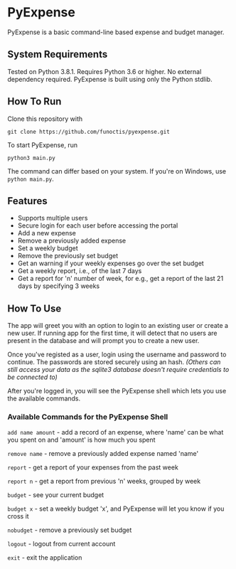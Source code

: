 # PyExpense

PyExpense is a basic command-line based expense and budget manager.

## System Requirements

Tested on Python 3.8.1. Requires Python 3.6 or higher.
No external dependency required. PyExpense is built using only the Python stdlib.

## How To Run

Clone this repository with

    git clone https://github.com/funoctis/pyexpense.git

To start PyExpense, run

    python3 main.py

The command can differ based on your system. If you're on Windows, use `python main.py`.

## Features

- Supports multiple users
- Secure login for each user before accessing the portal
- Add a new expense
- Remove a previously added expense
- Set a weekly budget
- Remove the previously set budget
- Get an warning if your weekly expenses go over the set budget
- Get a weekly report, i.e., of the last 7 days
- Get a report for 'n' number of week, for e.g., get a report of the last 21 days by specifying 3 weeks

## How To Use

The app will greet you with an option to login to an existing user or create a new user. If running app for the first time, it will detect that no users are present in the database and will prompt you to create a new user.

Once you've registed as a user, login using the username and password to continue. The passwords are stored securely using an hash. *(Others can still access your data as the sqlite3 database doesn't require credentials to be connected to)*

After you're logged in, you will see the PyExpense shell which lets you use the available commands. 

### Available Commands for the PyExpense Shell

`add name amount`    -   add a record of an expense, where 'name' can be what you spent on and 'amount' is how much you spent

`remove name`   -   remove a previously added expense named 'name'

`report`    -   get a report of your expenses from the past week

`report n`  -   get a report from previous 'n' weeks, grouped by week

`budget`    -   see your current budget

`budget x`  -   set a weekly budget 'x', and PyExpense will let you know if you cross it

`nobudget`  -   remove a previously set budget

`logout`    -   logout from current account

`exit`  -   exit the application

    
